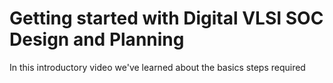 <h1>
Getting started with Digital VLSI SOC Design and Planning
</h1>
<p style="size:10px">
In this introductory video we've learned about the basics steps required 
</p>